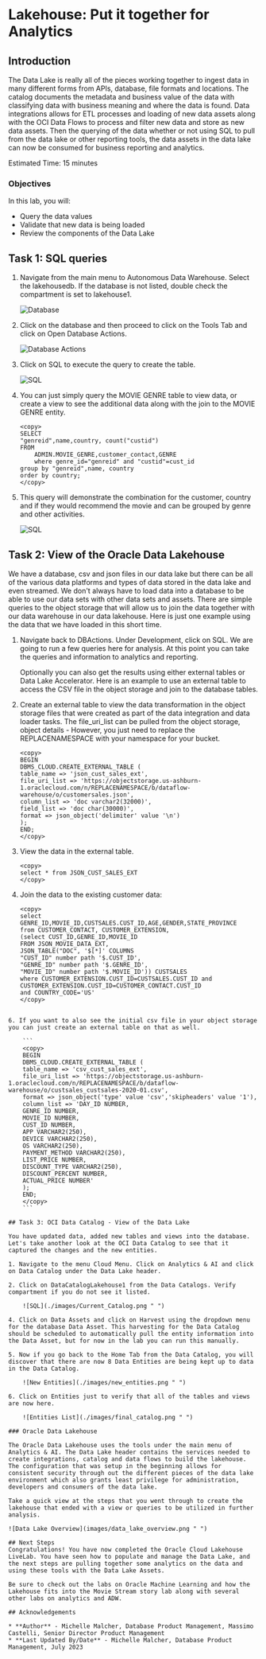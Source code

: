 # Lakehouse: Put it together for Analytics

## Introduction

The Data Lake is really all of the pieces working together to ingest data in many different forms from APIs, database, file formats and locations. The catalog documents the metadata and business value of the data with classifying data with business meaning and where the data is found. Data integrations allows for ETL processes and loading of new data assets along with the OCI Data Flows to process and filter new data and store as new data assets. Then the querying of the data whether or not using SQL to pull from the data lake or other reporting tools, the data assets in the data lake can now be consumed for business reporting and analytics.

Estimated Time: 15 minutes

### Objectives

In this lab, you will:
* Query the data values
* Validate that new data is being loaded
* Review the components of the Data Lake

## Task 1: SQL queries

1. Navigate from the main menu to Autonomous Data Warehouse. Select the lakehousedb. If the database is not listed, double check the compartment is set to lakehouse1.

    ![Database](./images/Databaselisting.png " ")
    
2. Click on the database and then proceed to click on the Tools Tab and click on Open Database Actions.

    ![Database Actions](./images/DBActions.png " ")
    
3. Click on SQL to execute the query to create the table.

    ![SQL](./images/SQL_queries.png " ")
    
4. You can just simply query the MOVIE GENRE table to view data, or create a view to see the additional data along with the join to the MOVIE GENRE entity.

    ```
    <copy>
    SELECT
    "genreid",name,country, count("custid")
    FROM
        ADMIN.MOVIE_GENRE,customer_contact,GENRE
        where genre_id="genreid" and "custid"=cust_id
    group by "genreid",name, country
    order by country;
    </copy>
    ```

5. This query will demonstrate the combination for the customer, country and if they would recommend the movie and can be grouped by genre and other activities.

    ![SQL](./images/SQL_output.png " ")

## Task 2: View of the Oracle Data Lakehouse

We have a database, csv and json files in our data lake but there can be all of the various data platforms and types of data stored in the data lake and even streamed. We don't always have to load data into a database to be able to use our data sets with other data sets and assets. There are simple queries to the object storage that will allow us to join the data together with our data warehouse in our data lakehouse. Here is just one example using the data that we have loaded in this short time.

1. Navigate back to DBActions. Under Development, click on SQL. We are going to run a few queries here for analysis. At this point you can take the queries and information to analytics and reporting.

    Optionally you can also get the results using either external tables or Data Lake Accelerator. Here is an example to use an external table to access the CSV file in the object storage and join to the database tables.

2. Create an external table to view the data transformation in the object storage files that were created as part of the data integration and data loader tasks. The file_uri_list can be pulled from the object storage, object details - However, you just need to replace the REPLACENAMESPACE with your namespace for your bucket.

    ```
    <copy>
    BEGIN
    DBMS_CLOUD.CREATE_EXTERNAL_TABLE (
    table_name => 'json_cust_sales_ext',
    file_uri_list => 'https://objectstorage.us-ashburn-1.oraclecloud.com/n/REPLACENAMESPACE/b/dataflow-warehouse/o/customersales.json',
    column_list => 'doc varchar2(32000)',
    field_list => 'doc char(30000)',
    format => json_object('delimiter' value '\n')
    );
    END;
    </copy>
    ```

3. View the data in the external table.

    ```
    <copy>
    select * from JSON_CUST_SALES_EXT
    </copy>
    ```

5. Join the data to the existing customer data:

    ```
    <copy>
    select GENRE_ID,MOVIE_ID,CUSTSALES.CUST_ID,AGE,GENDER,STATE_PROVINCE
    from CUSTOMER_CONTACT, CUSTOMER_EXTENSION,
    (select CUST_ID,GENRE_ID,MOVIE_ID
    FROM JSON_MOVIE_DATA_EXT,
    JSON_TABLE("DOC", '$[*]' COLUMNS
    "CUST_ID" number path '$.CUST_ID',
    "GENRE_ID" number path '$.GENRE_ID',
    "MOVIE_ID" number path '$.MOVIE_ID')) CUSTSALES
    where CUSTOMER_EXTENSION.CUST_ID=CUSTSALES.CUST_ID and CUSTOMER_EXTENSION.CUST_ID=CUSTOMER_CONTACT.CUST_ID
    and COUNTRY_CODE='US'
    </copy>
```

6. If you want to also see the initial csv file in your object storage you can just create an external table on that as well.

    ```
    <copy>
    BEGIN
    DBMS_CLOUD.CREATE_EXTERNAL_TABLE (
    table_name => 'csv_cust_sales_ext',
    file_uri_list => 'https://objectstorage.us-ashburn-1.oraclecloud.com/n/REPLACENAMESPACE/b/dataflow-warehouse/o/custsales_custsales-2020-01.csv',
    format => json_object('type' value 'csv','skipheaders' value '1'),
    column_list => 'DAY_ID NUMBER,
    GENRE_ID NUMBER,
    MOVIE_ID NUMBER,
    CUST_ID NUMBER,
    APP VARCHAR2(250),
    DEVICE VARCHAR2(250),
    OS VARCHAR2(250),
    PAYMENT_METHOD VARCHAR2(250),
    LIST_PRICE NUMBER,
    DISCOUNT_TYPE VARCHAR2(250),
    DISCOUNT_PERCENT NUMBER,
    ACTUAL_PRICE NUMBER'
    );
    END;
    </copy>
    ```

## Task 3: OCI Data Catalog - View of the Data Lake

You have updated data, added new tables and views into the database. Let's take another look at the OCI Data Catalog to see that it captured the changes and the new entities.

1. Navigate to the menu Cloud Menu. Click on Analytics & AI and click on Data Catalog under the Data Lake header.

2. Click on DataCatalogLakehouse1 from the Data Catalogs. Verify compartment if you do not see it listed.

    ![SQL](./images/Current_Catalog.png " ")

4. Click on Data Assets and click on Harvest using the dropdown menu for the database Data Asset. This harvesting for the Data Catalog should be scheduled to automatically pull the entity information into the Data Asset, but for now in the lab you can run this manually.

5. Now if you go back to the Home Tab from the Data Catalog, you will discover that there are now 8 Data Entities are being kept up to data in the Data Catalog.

    ![New Entities](./images/new_entities.png " ")

6. Click on Entities just to verify that all of the tables and views are now here.

    ![Entities List](./images/final_catalog.png " ")

### Oracle Data Lakehouse

The Oracle Data Lakehouse uses the tools under the main menu of Analytics & AI. The Data Lake header contains the services needed to create integrations, catalog and data flows to build the lakehouse. The configuration that was setup in the beginning allows for consistent security through out the different pieces of the data lake environment which also grants least privilege for administration, developers and consumers of the data lake.

Take a quick view at the steps that you went through to create the lakehouse that ended with a view or queries to be utilized in further analysis.

![Data Lake Overview](images/data_lake_overview.png " ")

## Next Steps
Congratulations! You have now completed the Oracle Cloud Lakehouse LiveLab. You have seen how to populate and manage the Data Lake, and the next steps are pulling together some analytics on the data and using these tools with the Data Lake Assets.

Be sure to check out the labs on Oracle Machine Learning and how the Lakehouse fits into the Movie Stream story lab along with several other labs on analytics and ADW.

## Acknowledgements

* **Author** - Michelle Malcher, Database Product Management, Massimo Castelli, Senior Director Product Management
* **Last Updated By/Date** - Michelle Malcher, Database Product Management, July 2023
